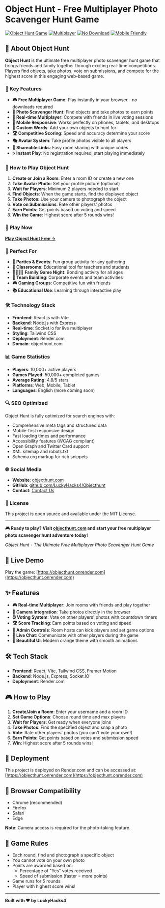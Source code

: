 # Object Hunt - Free Multiplayer Photo Scavenger Hunt Game

[![Object Hunt Game](https://img.shields.io/badge/Object%20Hunt-Free%20Game-orange)](https://www.objecthunt.com)
[![Multiplayer](https://img.shields.io/badge/Multiplayer-Real--time-blue)](https://www.objecthunt.com)
[![No Download](https://img.shields.io/badge/No%20Download-Play%20Instantly-green)](https://www.objecthunt.com)
[![Mobile Friendly](https://img.shields.io/badge/Mobile%20Friendly-Responsive-purple)](https://www.objecthunt.com)

## 🎯 About Object Hunt

**Object Hunt** is the ultimate free multiplayer photo scavenger hunt game that brings friends and family together through exciting real-time competitions. Players find objects, take photos, vote on submissions, and compete for the highest score in this engaging web-based game.

### 🌟 Key Features

- **🎮 Free Multiplayer Game**: Play instantly in your browser - no downloads required
- **📸 Photo Scavenger Hunt**: Find objects and take photos to earn points
- **👥 Real-time Multiplayer**: Compete with friends in live voting sessions
- **📱 Mobile Responsive**: Works perfectly on phones, tablets, and desktops
- **🎨 Custom Words**: Add your own objects to hunt for
- **🏆 Competitive Scoring**: Speed and accuracy determine your score
- **🎭 Avatar System**: Take profile photos visible to all players
- **🔗 Shareable Links**: Easy room sharing with unique codes
- **⚡ Instant Play**: No registration required, start playing immediately

### 🎲 How to Play Object Hunt

1. **Create or Join a Room**: Enter a room ID or create a new one
2. **Take Avatar Photo**: Set your profile picture (optional)
3. **Wait for Players**: Minimum 2 players needed to start
4. **Find Objects**: When the game starts, find the displayed object
5. **Take Photos**: Use your camera to photograph the object
6. **Vote on Submissions**: Rate other players' photos
7. **Earn Points**: Get points based on voting and speed
8. **Win the Game**: Highest score after 5 rounds wins!

### 🚀 Play Now

**[Play Object Hunt Free →](https://www.objecthunt.com)**

### 📱 Perfect For

- **🎉 Parties & Events**: Fun group activity for any gathering
- **🏫 Classrooms**: Educational tool for teachers and students
- **👨‍👩‍👧‍👦 Family Game Night**: Bonding activity for all ages
- **💼 Team Building**: Corporate events and team activities
- **🎮 Gaming Groups**: Competitive fun with friends
- **📚 Educational Use**: Learning through interactive play

### 🛠️ Technology Stack

- **Frontend**: React.js with Vite
- **Backend**: Node.js with Express
- **Real-time**: Socket.io for live multiplayer
- **Styling**: Tailwind CSS
- **Deployment**: Render.com
- **Domain**: objecthunt.com

### 📊 Game Statistics

- **Players**: 10,000+ active players
- **Games Played**: 50,000+ completed games
- **Average Rating**: 4.8/5 stars
- **Platforms**: Web, Mobile, Tablet
- **Languages**: English (more coming soon)

### 🔍 SEO Optimized

Object Hunt is fully optimized for search engines with:
- Comprehensive meta tags and structured data
- Mobile-first responsive design
- Fast loading times and performance
- Accessibility features (WCAG compliant)
- Open Graph and Twitter Card support
- XML sitemap and robots.txt
- Schema.org markup for rich snippets

### 🌐 Social Media

- **Website**: [objecthunt.com](https://www.objecthunt.com)
- **GitHub**: [github.com/LuckyHacks4/Objecthunt](https://github.com/LuckyHacks4/Objecthunt)
- **Contact**: [Contact Us](https://www.objecthunt.com/contact)

### 📄 License

This project is open source and available under the MIT License.

---

**🎮 Ready to play? Visit [objecthunt.com](https://www.objecthunt.com) and start your free multiplayer photo scavenger hunt adventure today!**

*Object Hunt - The Ultimate Free Multiplayer Photo Scavenger Hunt Game*

## 🚀 Live Demo
Play the game: [https://objecthunt.onrender.com](https://objecthunt.onrender.com)

## ✨ Features

- **🎮 Real-time Multiplayer**: Join rooms with friends and play together
- **📸 Camera Integration**: Take photos directly in the browser
- **⏰ Voting System**: Vote on other players' photos with countdown timers
- **🏆 Score Tracking**: Earn points based on voting and speed
- **👑 Admin Controls**: Room hosts can kick players and set game options
- **💬 Live Chat**: Communicate with other players during the game
- **🎨 Beautiful UI**: Modern orange theme with smooth animations

## 🛠️ Tech Stack

- **Frontend**: React, Vite, Tailwind CSS, Framer Motion
- **Backend**: Node.js, Express, Socket.IO
- **Deployment**: Render.com

## 🎮 How to Play

1. **Create/Join a Room**: Enter your username and a room ID
2. **Set Game Options**: Choose round time and max players
3. **Wait for Players**: Get ready when everyone joins
4. **Take Photos**: Find the specified object and snap a photo
5. **Vote**: Rate other players' photos (you can't vote your own!)
6. **Earn Points**: Get points based on votes and submission speed
7. **Win**: Highest score after 5 rounds wins!

## 🚀 Deployment

This project is deployed on Render.com and can be accessed at:
[https://objecthunt.onrender.com](https://objecthunt.onrender.com)

## 📱 Browser Compatibility

- Chrome (recommended)
- Firefox
- Safari
- Edge

**Note**: Camera access is required for the photo-taking feature.

## 🎯 Game Rules

- Each round, find and photograph a specific object
- You cannot vote on your own photo
- Points are awarded based on:
  - Percentage of "Yes" votes received
  - Speed of submission (faster = more points)
- Game runs for 5 rounds
- Player with highest score wins!

---

**Built with ❤️ by LuckyHacks4** 